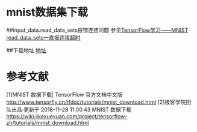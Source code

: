 # mnist数据集下载

##input_data.read_data_sets报错连接问题
参见[TensorFlow学习——MNIST read_data_sets一直报连接超时](https://blog.csdn.net/c20081052/article/details/79101499)


##下载地址
[地址](http://yann.lecun.com/exdb/mnist/)








# 参考文献
[1]MNIST 数据下载| TensorFlow 官方文档中文版<http://www.tensorfly.cn/tfdoc/tutorials/mnist_download.html>
[2]极客学院团队出品·更新于 2018-11-28 11:00:43 MNIST 数据下载<https://wiki.jikexueyuan.com/project/tensorflow-zh/tutorials/mnist_download.html>
